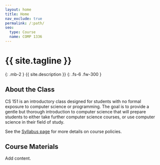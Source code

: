```yaml
---
layout: home
title: Home
nav_exclude: true
permalink: /:path/
seo:
  type: Course
  name: COMP 1336
---
```


# {{ site.tagline }}
{: .mb-2 }
{{ site.description }}
{: .fs-6 .fw-300 }

## About the Class

CS 151 is an introductory class designed for students with no formal exposure to computer science or programming. The goal is to provide a gentle but thorough introduction to computer science that will prepare students to either take further computer science courses, or use computer science in their field of study.

See the [Syllabus page](syllabus.md) for more details on course policies.

## Course Materials
Add content.
